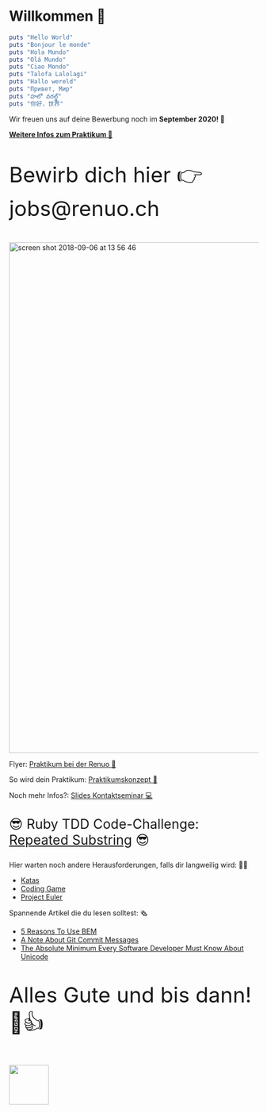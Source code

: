 # Willkommen 🚀

```ruby
puts "Hello World"
puts "Bonjour le monde"
puts "Hola Mundo"
puts "Olá Mundo"
puts "Ciao Mondo"
puts "Talofa Lalolagi"
puts "Hallo wereld"
puts "Привет, Мир"
puts "హలో వరల్డ్"
puts "你好，世界"
```
Wir freuen uns auf deine Bewerbung noch im **September 2020! 📅** 

**[Weitere Infos zum Praktikum 🧐](https://www.renuo.ch/en/jobs/ims-internship-2020-2021)**
<p style="font-size: 32pt;">Bewirb dich hier 👉 jobs@renuo.ch</p>

<img width="1029" alt="screen shot 2018-09-06 at 13 56 46" src="https://user-images.githubusercontent.com/20790833/45155918-ce7cb180-b1dc-11e8-9444-31876dcecfea.png">

Flyer: [Praktikum bei der Renuo 📰](https://github.com/renuo/renuo-praktikum/raw/master/Praktikum%20bei%20der%20Renuo.pdf) 

So wird dein Praktikum: [Praktikumskonzept 📖](https://github.com/renuo/renuo-praktikum/raw/master/Praktikumskonzept%202019.pdf) 

Noch mehr Infos?: [Slides Kontaktseminar 💻](https://github.com/renuo/renuo-praktikum/raw/master/Kontaktseminar%202019.pdf)

<p style="font-size: 20pt;">😎 Ruby TDD Code-Challenge: <a href="https://github.com/renuo/repeated_substring">Repeated Substring</a> 😎</p>

Hier warten noch andere Herausforderungen, falls dir langweilig wird: 🏃‍♀️
- [Katas](http://kata-log.rocks/starter)
- [Coding Game](https://www.codingame.com/start)
- [Project Euler](https://projecteuler.net/)

Spannende Artikel die du lesen solltest: 🗞
- [5 Reasons To Use BEM](https://blog.elpassion.com/reasons-to-use-bem-a88738317753)
- [A Note About Git Commit Messages](https://tbaggery.com/2008/04/19/a-note-about-git-commit-messages.html)
- [The Absolute Minimum Every Software Developer Must Know About Unicode](https://www.joelonsoftware.com/2003/10/08/the-absolute-minimum-every-software-developer-absolutely-positively-must-know-about-unicode-and-character-sets-no-excuses/)

<p style="font-size: 32pt;">Alles Gute und bis dann! 🙂👍</p>

<img src="https://user-images.githubusercontent.com/42026584/63007974-ef846280-be81-11e9-94ca-6b98f29726eb.png" height="80px"/>
